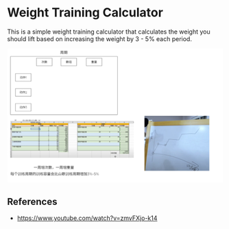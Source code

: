 # Weight Training Calculator

This is a simple weight training calculator that calculates the weight you should lift based on increasing the weight by 3 - 5% each period.

![alt text](image.png)

## References

- https://www.youtube.com/watch?v=zmvFXjo-k14
